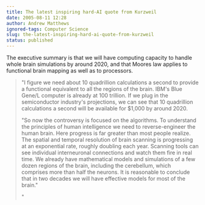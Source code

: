 ```yaml
---
title: The latest inspiring hard-AI quote from Kurzweil
date: 2005-08-11 12:28
author: Andrew Matthews
ignored-tags: Computer Science
slug: the-latest-inspiring-hard-ai-quote-from-kurzweil
status: published
---
```


The executive summary is that we will have computing capacity to handle whole brain simulations by around 2020, and that Moores law applies to functional brain mapping as well as to processors.

> "I figure we need about 10 quadrillion calculations a second to provide a functional equivalent to all the regions of the brain. IBM's Blue Gene/L computer is already at 100 trillion. If we plug in the semiconductor industry's projections, we can see that 10 quadrillion calculations a second will be available for \$1,000 by around 2020.
>
> "So now the controversy is focused on the algorithms. To understand the principles of human intelligence we need to reverse-engineer the human brain. Here progress is far greater than most people realize. The spatial and temporal resolution of brain scanning is progressing at an exponential rate, roughly doubling each year. Scanning tools can see individual interneuronal connections and watch them fire in real time. We already have mathematical models and simulations of a few dozen regions of the brain, including the cerebellum, which comprises more than half the neurons. It is reasonable to conclude that in two decades we will have effective models for most of the brain."
>
> "

